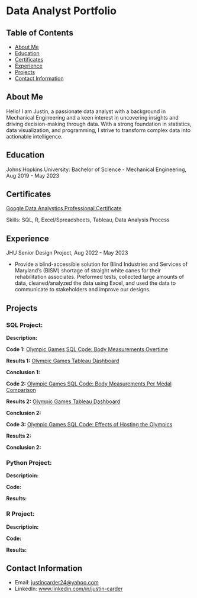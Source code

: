 # Data Analyst Portfolio

## Table of Contents
- [About Me](https://justincarder.github.io/portfolio/#about-me)
- [Education](https://justincarder.github.io/portfolio/#education)
- [Certificates](https://justincarder.github.io/portfolio/#certificates)
- [Experience](https://justincarder.github.io/portfolio/#experience)
- [Projects](https://justincarder.github.io/portfolio/#projects)
- [Contact Information](https://justincarder.github.io/portfolio/#contact-information)

## About Me 
Hello! I am Justin, a passionate data analyst with a background in Mechanical Engineering and a keen interest in uncovering insights and driving decision-making through data. With a strong foundation in statistics, data visualization, and programming, I strive to transform complex data into actionable intelligence.

## Education
Johns Hopkins University: Bachelor of Science - Mechanical Engineering, Aug 2019 - May 2023

## Certificates
[Google Data Analystics Professional Certificate](https://www.coursera.org/professional-certificates/google-data-analytics#courses)

Skills: SQL, R, Excel/Spreadsheets, Tableau, Data Analysis Process
## Experience
JHU Senior Design Project, Aug 2022 - May 2023
- Provide a blind-accessible solution for Blind Industries and Services of Maryland’s (BISM) shortage of straight white canes for their rehabilitation associates. Preformed tests, collected large amounts of data, cleaned/analyzed the data using Excel, and used the data to communicate to stakeholders and improve our designs.

## Projects

### SQL Project: 
**Description:**

**Code 1:** [Olympic Games SQL Code: Body Measurements Overtime](https://github.com/JustinCarder/portfolio/blob/main/Olympic_Games_Project.sql)

**Results 1:** [Olympic Games Tableau Dashboard](https://public.tableau.com/shared/JSZGP8XXM?:display_count=n&:origin=viz_share_link)

**Conclusion 1:**

**Code 2:** [Olympic Games SQL Code: Body Measurements Per Medal Comparison](https://github.com/JustinCarder/portfolio/blob/main/Body_Measurements_Per_Medal.sql)

**Results 2:** [Olympic Games Tableau Dashboard](https://public.tableau.com/views/OlympicGamesProject2/Dashboard1?:language=en-US&:sid=&:redirect=auth&:display_count=n&:origin=viz_share_link)

**Conclusion 2:**

**Code 3:** [Olympic Games SQL Code: Effects of Hosting the Olympics](https://github.com/JustinCarder/portfolio/blob/main/olympic_games_host_project.sql)

**Results 2:**

**Conclusion 2:**

### Python Project:
**Descriptioin:**

**Code:**

**Results:**

### R Project:
**Descriptioin:**

**Code:**

**Results:**

## Contact Information
- Email: justincarder24@yahoo.com
- LinkedIn: www.linkedin.com/in/justin-carder
